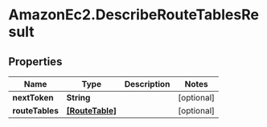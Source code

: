 # AmazonEc2.DescribeRouteTablesResult

## Properties

Name | Type | Description | Notes
------------ | ------------- | ------------- | -------------
**nextToken** | **String** |  | [optional] 
**routeTables** | [**[RouteTable]**](RouteTable.md) |  | [optional] 


